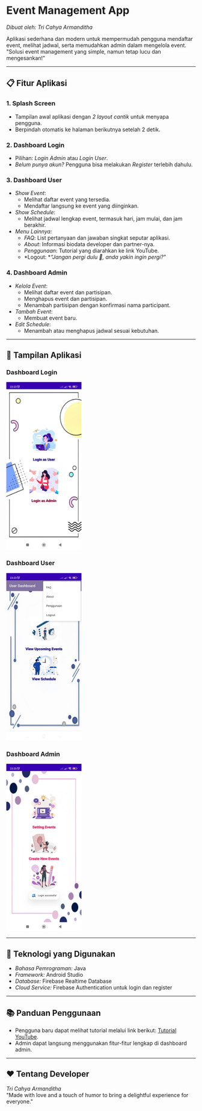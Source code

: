 # Event Management App  
*Dibuat oleh: Tri Cahya Armanditha*  

Aplikasi sederhana dan modern untuk mempermudah pengguna mendaftar event, melihat jadwal, serta memudahkan admin dalam mengelola event.  
"Solusi event management yang simple, namun tetap lucu dan mengesankan!"  

---

## 📋 Fitur Aplikasi  

### 1. Splash Screen  
- Tampilan awal aplikasi dengan *2 layout cantik* untuk menyapa pengguna.  
- Berpindah otomatis ke halaman berikutnya setelah 2 detik.  

### 2. Dashboard Login  
- Pilihan: *Login Admin* atau *Login User*.  
- *Belum punya akun?* Pengguna bisa melakukan *Register* terlebih dahulu.  

### 3. Dashboard User  
- *Show Event*:  
  - Melihat daftar event yang tersedia.  
  - Mendaftar langsung ke event yang diinginkan.  
- *Show Schedule*:  
  - Melihat jadwal lengkap event, termasuk hari, jam mulai, dan jam berakhir.  
- *Menu Lainnya:*  
  - *FAQ*: List pertanyaan dan jawaban singkat seputar aplikasi.  
  - *About*: Informasi biodata developer dan partner-nya.  
  - *Penggunaan*: Tutorial yang diarahkan ke link YouTube.  
  - *Logout: **“Jangan pergi dulu 🥹, anda yakin ingin pergi?”*  

### 4. Dashboard Admin  
- *Kelola Event*:  
  - Melihat daftar event dan partisipan.  
  - Menghapus event dan partisipan.  
  - Menambah partisipan dengan konfirmasi nama participant.  
- *Tambah Event*:  
  - Membuat event baru.  
- *Edit Schedule*:  
  - Menambah atau menghapus jadwal sesuai kebutuhan.  

---

## 📸 Tampilan Aplikasi  

### Dashboard Login  
<img src="dashboardlogin.jpg" alt="Dashboard Login" width="200" />

### Dashboard User  
<img src="dashboarduser.jpg" alt="Dashboard User" width="200" />

### Dashboard Admin  
<img src="dashboardadmin.jpg" alt="Dashboard Admin" width="200" />

---

## 🚀 Teknologi yang Digunakan  
- *Bahasa Pemrograman:* Java  
- *Framework:* Android Studio  
- *Database:* Firebase Realtime Database  
- *Cloud Service:* Firebase Authentication untuk login dan register  

---

## 📚 Panduan Penggunaan  
- Pengguna baru dapat melihat tutorial melalui link berikut: [Tutorial YouTube](https://youtube.com).  
- Admin dapat langsung menggunakan fitur-fitur lengkap di dashboard admin.  

---

## ❤ Tentang Developer  
*Tri Cahya Armanditha*  
"Made with love and a touch of humor to bring a delightful experience for everyone."
